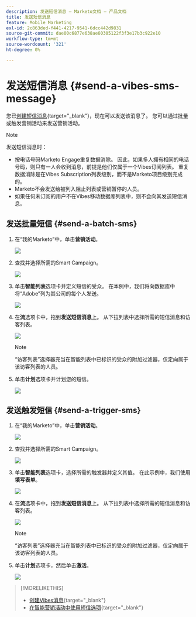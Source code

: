 ```yaml
---
description: 发送短信消息 — Marketo文档 — 产品文档
title: 发送短信消息
feature: Mobile Marketing
exl-id: 2c863ded-f441-4217-9541-6dcc442d9831
source-git-commit: dae00c6877e638ae60305122f3f3e17b3c922e10
workflow-type: tm+mt
source-wordcount: '321'
ht-degree: 0%

---
```


# 发送短信消息 {#send-a-vibes-sms-message}

您已[创建短信消息](/help/marketo/product-docs/mobile-marketing/vibes-sms-messages/create-an-sms-message.md){target="_blank"}，现在可以发送该消息了。 您可以通过批量或触发营销活动来发送营销活动。

>[!NOTE]
>
>发送短信消息时：
>
>* 按电话号码Marketo Engage重复数据消除。 因此，如果多人拥有相同的电话号码，则只有一人会收到消息，前提是他们仅属于一个Vibes订阅列表。 重复数据消除是在Vibes Subscription列表级别，而不是Marketo项目级别完成的。
>* Marketo不会发送给被列入阻止列表或营销暂停的人员。
>* 如果任何未订阅的用户不在Vibes移动数据库列表中，则不会向其发送短信消息。

## 发送批量短信 {#send-a-batch-sms}

1. 在“我的Marketo”中，单击&#x200B;**营销活动**。

   ![](assets/send-an-sms-message-1.png)

1. 查找并选择所需的Smart Campaign。

   ![](assets/send-an-sms-message-2.png)

1. 单击&#x200B;**智能列表**&#x200B;选项卡并定义短信的受众。 在本例中，我们将向数据库中将“Adobe”列为其公司的每个人发送。

   ![](assets/send-an-sms-message-3.png)

1. 在&#x200B;**流**&#x200B;选项卡中，拖到&#x200B;**发送短信消息**&#x200B;上。 从下拉列表中选择所需的短信消息和访客列表。

   ![](assets/send-an-sms-message-4.png)

   >[!NOTE]
   >
   >“访客列表”选择器充当在智能列表中已标识的受众的附加过滤器，仅定向属于该访客列表的人员。

1. 单击&#x200B;**计划**&#x200B;选项卡并计划您的短信。

   ![](assets/send-an-sms-message-5.png)

## 发送触发短信 {#send-a-trigger-sms}

1. 在“我的Marketo”中，单击&#x200B;**营销活动**。

   ![](assets/send-an-sms-message-6.png)

1. 查找并选择所需的Smart Campaign。

   ![](assets/send-an-sms-message-7.png)

1. 单击&#x200B;**智能列表**&#x200B;选项卡，选择所需的触发器并定义其值。 在此示例中，我们使用&#x200B;**填写表单**。

   ![](assets/send-an-sms-message-8.png)

1. 在&#x200B;**流**&#x200B;选项卡中，拖到&#x200B;**发送短信消息**&#x200B;上。 从下拉列表中选择所需的短信消息和访客列表。

   ![](assets/send-an-sms-message-9.png)

   >[!NOTE]
   >
   >“访客列表”选择器充当在智能列表中已标识的受众的附加过滤器，仅定向属于该访客列表的人员。

1. 单击&#x200B;**计划**&#x200B;选项卡，然后单击&#x200B;**激活**。

   ![](assets/send-an-sms-message-10.png)

>[!MORELIKETHIS]
>
>* [创建Vibes消息](/help/marketo/product-docs/mobile-marketing/vibes-sms-messages/create-an-sms-message.md){target="_blank"}
>* [在智能营销活动中使用短信选项](/help/marketo/product-docs/mobile-marketing/vibes-sms-messages/using-sms-options-in-a-smart-campaign.md){target="_blank"}
